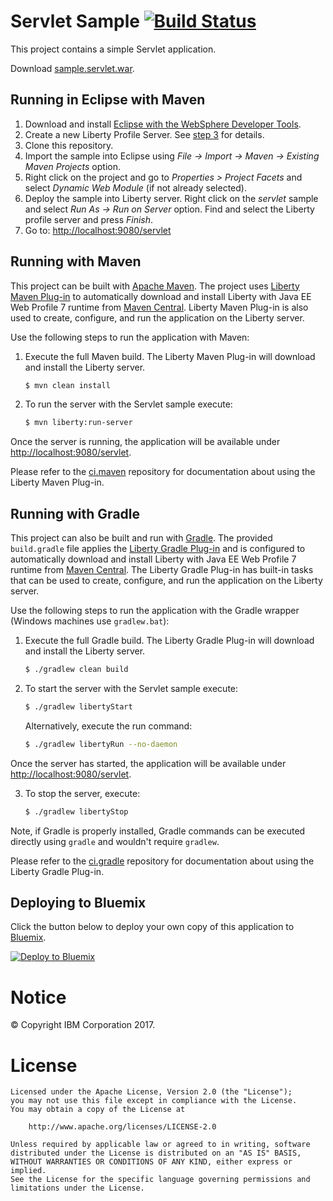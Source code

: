 Servlet Sample [![Build Status](https://travis-ci.org/WASdev/sample.servlet.svg?branch=master)](https://travis-ci.org/WASdev/sample.servlet)
==============

This project contains a simple Servlet application.

Download [sample.servlet.war](https://jitpack.io/com/github/WASdev/sample.servlet/2.1.0/sample.servlet-2.1.0.war).

## Running in Eclipse with Maven

1. Download and install [Eclipse with the WebSphere Developer Tools](https://developer.ibm.com/wasdev/downloads/liberty-profile-using-eclipse/).
2. Create a new Liberty Profile Server. See [step 3](https://developer.ibm.com/wasdev/downloads/liberty-profile-using-eclipse/) for details.
3. Clone this repository.
4. Import the sample into Eclipse using *File -> Import -> Maven -> Existing Maven Projects* option.
5. Right click on the project and go to *Properties > Project Facets* and select *Dynamic Web Module* (if not already selected).
6. Deploy the sample into Liberty server. Right click on the *servlet* sample and select *Run As -> Run on Server* option. Find and select the Liberty profile server and press *Finish*. 
7. Go to: [http://localhost:9080/servlet](http://localhost:9080/servlet)

## Running with Maven

This project can be built with [Apache Maven](http://maven.apache.org/). The project uses [Liberty Maven Plug-in](http://github.com/WASDev/ci.maven) to automatically download and install Liberty with Java EE Web Profile 7 runtime from [Maven Central](http://search.maven.org/#search%7Cga%7C1%7Ccom.ibm.websphere.appserver.runtime). Liberty Maven Plug-in is also used to create, configure, and run the application on the Liberty server. 

Use the following steps to run the application with Maven:

1. Execute the full Maven build. The Liberty Maven Plug-in will download and install the Liberty server.
    ```bash
    $ mvn clean install
    ```

2. To run the server with the Servlet sample execute:
    ```bash
    $ mvn liberty:run-server
    ```

Once the server is running, the application will be available under [http://localhost:9080/servlet](http://localhost:9080/servlet).

Please refer to the [ci.maven](http://github.com/WASDev/ci.maven) repository for documentation about using the Liberty Maven Plug-in.

## Running with Gradle

This project can also be built and run with [Gradle](https://gradle.org/). The provided `build.gradle` file applies the [Liberty Gradle Plug-in](http://github.com/WASDev/ci.gradle) and is configured to automatically download and install Liberty with Java EE Web Profile 7 runtime from [Maven Central](http://search.maven.org/#search%7Cga%7C1%7Ccom.ibm.websphere.appserver.runtime). The Liberty Gradle Plug-in has built-in tasks that can be used to create, configure, and run the application on the Liberty server.
  
Use the following steps to run the application with the Gradle wrapper (Windows machines use `gradlew.bat`):

1. Execute the full Gradle build. The Liberty Gradle Plug-in will download and install the Liberty server.
    ```bash
    $ ./gradlew clean build
    ```
    
2. To start the server with the Servlet sample execute:
    ```bash
    $ ./gradlew libertyStart
    ```
    
    Alternatively, execute the run command:
    ```bash
    $ ./gradlew libertyRun --no-daemon
    ```
    
Once the server has started, the application will be available under [http://localhost:9080/servlet](http://localhost:9080/servlet).

3. To stop the server, execute:
    ```bash
    $ ./gradlew libertyStop
    ```  
    
Note, if Gradle is properly installed, Gradle commands can be executed directly using `gradle` and wouldn't require `gradlew`.

Please refer to the [ci.gradle](http://github.com/WASDev/ci.gradle) repository for documentation about using the Liberty Gradle Plug-in.

## Deploying to Bluemix

Click the button below to deploy your own copy of this application to [Bluemix](https://bluemix.net).

[![Deploy to Bluemix](https://bluemix.net/deploy/button.png)](https://bluemix.net/deploy?repository=https://github.com/WASdev/sample.servlet.git)

# Notice

© Copyright IBM Corporation 2017.

# License

```text
Licensed under the Apache License, Version 2.0 (the "License");
you may not use this file except in compliance with the License.
You may obtain a copy of the License at

    http://www.apache.org/licenses/LICENSE-2.0

Unless required by applicable law or agreed to in writing, software
distributed under the License is distributed on an "AS IS" BASIS,
WITHOUT WARRANTIES OR CONDITIONS OF ANY KIND, either express or implied.
See the License for the specific language governing permissions and
limitations under the License.
````

[Liberty Maven Plug-in]: https://github.com/WASdev/ci.maven

